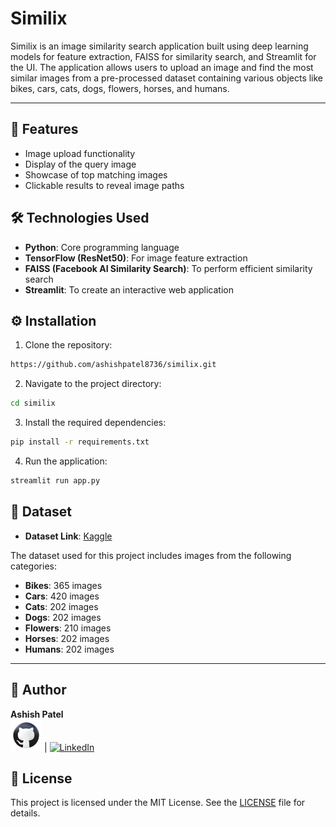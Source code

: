 
# Similix

Similix is an image similarity search application built using deep learning models for feature extraction, FAISS for similarity search, and Streamlit for the UI. The application allows users to upload an image and find the most similar images from a pre-processed dataset containing various objects like bikes, cars, cats, dogs, flowers, horses, and humans.

---

## 🚀 Features

- Image upload functionality
- Display of the query image
- Showcase of top matching images
- Clickable results to reveal image paths

## 🛠️ Technologies Used

- **Python**: Core programming language
- **TensorFlow (ResNet50)**: For image feature extraction
- **FAISS (Facebook AI Similarity Search)**: To perform efficient similarity search
- **Streamlit**: To create an interactive web application

## ⚙️ Installation

1. Clone the repository:

```sh
https://github.com/ashishpatel8736/similix.git
```

2. Navigate to the project directory:

```sh
cd similix
```

3. Install the required dependencies:

```sh
pip install -r requirements.txt
```

4. Run the application:

```sh
streamlit run app.py
```

## 📁 Dataset

- **Dataset Link**: [Kaggle](https://www.kaggle.com/datasets/ashishpatel8736/similix-image-dataset)

The dataset used for this project includes images from the following categories:

- **Bikes**: 365 images
- **Cars**: 420 images
- **Cats**: 202 images
- **Dogs**: 202 images
- **Flowers**: 210 images
- **Horses**: 202 images
- **Humans**: 202 images

---

## 👤 Author  
**Ashish Patel**  
[![GitHub](icons8-github-50.png)](https://github.com/ashishpatel8736) | [![LinkedIn](https://img.icons8.com/ios-filled/50/0077b5/linkedin.png)](https://www.linkedin.com/in/ashishpatel8736)

## 📄 License

This project is licensed under the MIT License. See the [LICENSE](LICENSE) file for details.
